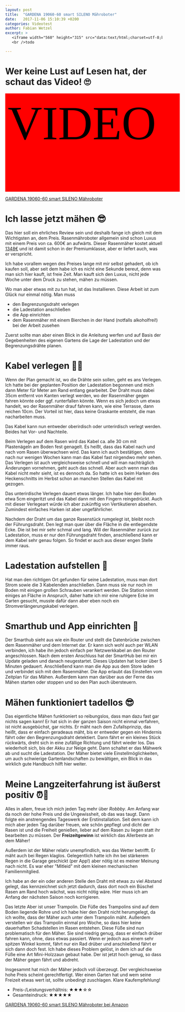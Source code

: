 ```yaml
---
layout: post
title:  "GARDENA 19060-60 smart SILENO Mähroboter"
date:   2017-11-06 15:10:39 +0200
categories: Videotest
author: Fabian Wetzel
excerpt: >
   <iframe width="560" height="315" src="data:text/html;charset=utf-8;base64,PGJvZHkgc3R5bGU9ImJhY2tncm91bmQ6cmVkO2ZvbnQ6MTUzcHggY29uc29sYXM7Ij5WSURFTzwvYm9keT4=" frameborder="0" allowfullscreen></iframe>
   <br />todo

---
```

# Wer keine Lust auf Lesen hat, der schaut das Video! 🙄

<iframe width="560" height="315" src="data:text/html;charset=utf-8;base64,PGJvZHkgc3R5bGU9ImJhY2tncm91bmQ6cmVkO2ZvbnQ6MTUzcHggY29uc29sYXM7Ij5WSURFTzwvYm9keT4=" frameborder="0" allowfullscreen></iframe>

[GARDENA 19060-60 smart SILENO Mähroboter](http://amzn.to/2iB8tJ9)

# Ich lasse jetzt mähen 😎

Das hier soll ein ehrliches Review sein und deshalb fange ich gleich mit dem Wichtigsten an, dem Preis. Rasenmähroboter allgemein sind schon Luxus mit einem Preis von ca. 600€ an aufwärts. Dieser Rasenmäher kostet aktuell [<span title="Preis vom 06.11.2017 // amazon.de">1348€</span>](http://amzn.to/2iB8tJ9) und ist damit schon in der Premiumklasse, aber er liefert auch, was er verspricht.

Ich habe vorallem wegen des Preises lange mit mir selbst gehadert, ob ich kaufen soll, aber seit dem habe ich es nicht eine Sekunde bereut, denn was man sich hier kauft, ist freie Zeit. Man kauft sich den Luxus, nicht jede Woche unter dem Druck zu stehen, mähen zu müssen.

Wo man aber etwas mit zu tun hat, ist das Installieren. Diese Arbeit ist zum Glück nur einmal nötig. Man muss

- den Begrenzungsdraht verlegen
- die Ladestation anschließen
- die App einrichten
- dem Rasenmäher mit einem Bierchen in der Hand (notfalls alkoholfrei!) bei der Arbeit zusehen

Zuerst sollte man aber einen Blick in die Anleitung werfen und auf Basis der Gegebenheiten des eigenen Gartens die Lage der Ladestation und der Begrenzungsdrähte planen.

# Kabel verlegen 💪😓

Wenn der Plan gemacht ist, wo die Drähte sein sollen, geht es ans Verlegen. Ich hatte bei der geplanten Position der Ladestation begonnen und mich dann Meter für Meter am Rand entlang gearbeitet. Der Draht muss dabei 35cm entfernt von Kanten verlegt werden, wo der Rasenmäher gegen fahren könnte oder ggf. runterfallen könnte. Wenn es sich jedoch um etwas handelt, wo der Rasenmäher drauf fahren kann, wie eine Terrasse, dann reichen 10cm. Der Vorteil ist hier, dass keine Graskante entsteht, die man nacharbeiten muss.

Das Kabel kann nun entweder oberirdisch oder unterirdisch verlegt werden. Beides hat Vor- und Nachteile.

Beim Verlegen auf dem Rasen wird das Kabel ca. alle 30 cm mit Plastenägeln am Boden fest genagelt. Es heißt, dass das Kabel nach und nach vom Rasen überwachsen wird. Das kann ich auch bestätigen, denn nach nur wenigen Wochen kann man das Kabel fast nirgendwo mehr sehen. Das Verlegen ist auch vergleichsweise schnell und will man nachträglich Änderungen vornehmen, geht auch das schnell. Aber auch wenn man das Kabel nicht mehr sieht, ist es dennoch da. So hatte ich es beim Harken des Heckenschnitts im Herbst schon an manchen Stellen das Kabel mit gezogen.

Das unterirdische Verlegen dauert etwas länger. Ich habe hier den Boden etwa 5cm eingeritzt und das Kabel dann mit den Fingern reingedrückt. Auch mit dieser Verlegeart würde ich aber zukünftig von Vertikutieren absehen. Zumindest einfaches Harken ist aber ungefährlicher.

Nachdem der Draht um das ganze Rasenstück rumgelegt ist, bleibt noch der Führungsdraht. Den legt man quer über die Fläche in die entlegendste Ecke. Die ist bei mir sehr schmal und lang. Will der Rasenmäher zurück zur Ladestation, muss er nur den Führungsdraht finden, anschließend kann er dem Kabel sehr genau folgen. So findet er auch aus dieser engen Stelle immer raus.

# Ladestation aufstellen 🔋

Hat man den richtigen Ort gefunden für seine Ladestation, muss man dort Strom sowie die 3 Kabelenden anschließen. Dann muss sie nur noch im Boden mit einigen großen Schrauben verankert werden. Die Station nimmt einiges an Fläche in Anspruch, daher hatte ich mir eine ruhigere Ecke im Garten gesucht, musste dafür dann aber eben noch ein Stromverlängerungskabel verlegen.

# Smarthub und App einrichten 📱

Der Smarthub sieht aus wie ein Router und stellt die Datenbrücke zwischen dem Rasenmäher und dem Internet dar. Er kann sich wohl auch per WLAN verbinden, ich habe ihn jedoch einfach per Netzwerkkabel an den Router angeschlossen. Nach dem ersten Anschluss hat der SmartHub bei mir ein Update geladen und danach neugestartet. Dieses Updaten hat locker über 5 Minuten gedauert. Anschließend kann man die App aus dem Store laden und verbindet sich mit dem Rasenmäher. Die App erlaubt das Einstellen vom Zeitplan für das Mähen. Außerdem kann man darüber aus der Ferne das Mähen starten oder stoppen und so den Plan auch übersteuern.

# Mähen funktioniert tadellos 😎

Das eigentliche Mähen funktioniert so reibungslos, dass man dazu fast gar nichts sagen kann! Er hat sich in der ganzen Saison nicht einmal verfahren, ist nicht ausgebüchst, gar nichts. Er mäht nach dem Zufallsprinzip, das heißt, dass er einfach geradeaus mäht, bis er entweder gegen ein Hindernis fährt oder den Begrenzungsdraht detektiert. Dann fährt er ein kleines Stück rückwärts, dreht sich in eine zufällige Richtung und fährt wieder los. Das wiederholt sich, bis der Akku zur Neige geht. Dann schaltet er das Mähwerk ab und sucht die Ladestation. Der Mäher bietet viele Einstellmöglichkeiten, um auch schwierige Gartenlandschaften zu bewältigen, ein Blick in das wirklich gute Handbuch hilft hier weiter.

# Meine Langzeiterfahrung ist äußerst positiv ⏰🌈

Alles in allem, freue ich mich jeden Tag mehr über *Robbby*. Am Anfang war da noch der hohe Preis und die Ungewissheit, ob das was taugt. Dann folgte ein anstrengendes Tageswerk der Erstinstallation. Seit dem kann ich mich aber jeden Tag darüber freuen, wie schön gepflegt und dicht der Rasen ist und die Freiheit genießen, lieber auf dem Rasen zu liegen statt ihr bearbeiten zu müssen. Der **Freizeitgewinn** ist wirklich das Allerbeste an dem Mäher!

Außerdem ist der Mäher relativ unempfindlich, was das Wetter betrifft. Er mäht auch bei Regen klaglos. Gelegentlich hatte ich ihn bei stärkerem Regen in die Garage geschickt (per App!) aber nötig ist es meiner Meinung nach nicht. Es war eher "Mitleid" mit dem kleinen mechanischen Familienmitglied.

Ich habe an der ein oder anderen Stelle den Draht mit etwas zu viel Abstand gelegt, das kennzeichnet sich jetzt dadurch, dass dort noch ein Büschel Rasen am Rand hoch wächst, was nicht nötig wäre. Hier muss ich am Anfang der nächsten Saison noch korrigieren.

Das letzte Aber ist unser Trampolin. Die Füße des Trampolins sind auf dem Boden liegende Rohre und ich habe hier den Draht nicht herumgelegt, da ich wollte, dass der Mäher auch unter dem Trampolin mäht. Außerdem verstellen wir das Trampolin einmal pro Woche, so dass hier keine dauerhaften Schadstellen im Rasen entstehen. Diese Füße sind nun problematisch für den Mäher. Sie sind niedrig genug, dass er einfach drüber fahren kann, ohne, dass etwas passiert. Wenn er jedoch aus einem sehr spitzen Winkel kommt, fährt nur ein Rad drüber und anschließend fährt er sich dann doch fest. Ich habe dieses Problem gelöst, in dem ich auf die Füße eine Art Mini-Holzzaun gebaut habe. Der ist jetzt hoch genug, so dass der Mäher gegen fährt und abdreht.

Insgesammt hat mich der Mäher jedoch voll überzeugt. Der vergleichsweise hohe Preis scheint gerechtfertigt. Wer einen Garten hat und wem seine Freizeit etwas wert ist, sollte unbedingt zuschlagen. Klare Kaufempfehlung!

- Preis-/Leistungsverhältnis: ★★★☆☆
- Gesamteindruck: ★★★★★

[GARDENA 19060-60 smart SILENO Mähroboter bei Amazon](http://amzn.to/2iB8tJ9)
